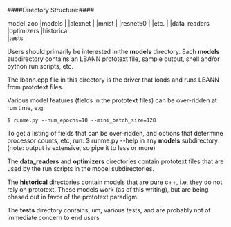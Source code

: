 ####Directory Structure:####

model_zoo
       |models
       | |alexnet
       | |mnist
       | |resnet50
       | |etc.
       |
       |data_readers
       |optimizers
       |historical  
       |tests 

Users should primarily be interested in the __models__ directory.
Each __models__ subdirectory contains an LBANN prototext file,
sample output, shell and/or python run scripts, etc.

The lbann.cpp file in this directory is the driver that loads and
runs LBANN from prototext files. 

Various model features (fields in the prototext files) can be over-ridden 
at run time, e.g:

    $ runme.py --num_epochs=10 --mini_batch_size=128

To get a listing of fields that can be over-ridden,
and options that determine processor counts, etc, run:
  $ runme.py --help
in any __models__ subdirectory (note: output is extensive,
so pipe it to less or more)
  
The __data_readers__ and __optimizers__ directories contain prototext
files that are used by the run scripts in the model subdirectories.

The __historical__ directories contain models that are pure c++,
i.e, they do not rely on prototext. These models work (as of this
writing), but are being phased out in favor of the prototext paradigm.

The __tests__ directory contains, um, various tests, and are probably
not of immediate concern to end users
